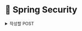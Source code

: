 # 🔐 Spring Security

<details>

<summary>작성할 POST</summary>

* Spring Security 란?

<!---->

* Spring Security arch

<!---->

* 각각의 종류

</details>

